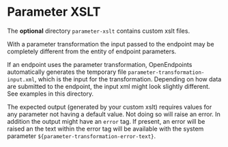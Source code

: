 # Parameter XSLT

The  **optional**  directory  `parameter-xslt` contains custom xslt files.

With a parameter transformation the input passed to the endpoint may be completely different from the entity of endpoint parameters.

If an endpoint uses the parameter transformation, OpenEndpoints automatically generates the temporary file `parameter-transformation-input.xml`, which is the input for the transformation. Depending on how data are submitted to the endpoint, the input xml might look slightly different. See examples in this directory.

The expected output (generated by your custom xslt) requires values for any parameter not having a default value. Not doing so will raise an error. In addition the output might have an `error` tag. If present, an error will be raised an the text within the error tag will be available with the system parameter `${parameter-transformation-error-text}`.
